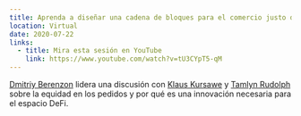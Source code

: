```yaml
---
title: Aprenda a diseñar una cadena de bloques para el comercio justo de DeFi
location: Virtual
date: 2020-07-22
links:
  - title: Mira esta sesión en YouTube
    link: https://www.youtube.com/watch?v=tU3CYpT5-qM
---
```


<a href="https://twitter.com/dberenzon">Dmitriy Berenzon</a> lidera una discusión con <a href="https://twitter.com/KursaweKlaus" target="_blank">Klaus Kursawe</a> y <a href="https://twitter.com/RudolphTamlyn" target=" _blank">Tamlyn Rudolph</a> sobre la equidad en los pedidos y por qué es una innovación necesaria para el espacio DeFi.
